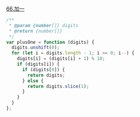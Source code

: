 [66.加一](https://leetcode-cn.com/problems/plus-one/)

```js
/**
 * @param {number[]} digits
 * @return {number[]}
 */
var plusOne = function (digits) {
  digits.unshift(0);
  for (let i = digits.length - 1; i >= 0; i--) {
    digits[i] = (digits[i] + 1) % 10;
    if (digits[i]) {
      if (digits[0]) {
        return digits;
      } else {
        return digits.slice(1);
      }
    }
  }
};
```
